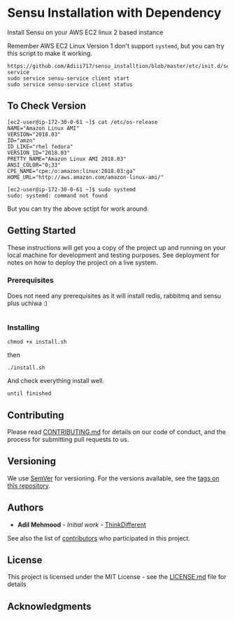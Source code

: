 # Sensu Installation with Dependency

Install Sensu on your AWS EC2 linux 2 based instance

Remember AWS EC2 Linux Version 1 don't support `systemd`, but you can try this script to make it working.

```vim /etc/init.d/sensu-service or place the below file 
https://github.com/Adiii717/sensu_installtion/blob/master/etc/init.d/sensu-service
sudo service sensu-service client start
sudo service sensu-service client status
```

## To Check Version
```
[ec2-user@ip-172-30-0-61 ~]$ cat /etc/os-release
NAME="Amazon Linux AMI"
VERSION="2018.03"
ID="amzn"
ID_LIKE="rhel fedora"
VERSION_ID="2018.03"
PRETTY_NAME="Amazon Linux AMI 2018.03"
ANSI_COLOR="0;33"
CPE_NAME="cpe:/o:amazon:linux:2018.03:ga"
HOME_URL="http://aws.amazon.com/amazon-linux-ami/"

[ec2-user@ip-172-30-0-61 ~]$ sudo systemd
sudo: systemd: command not found  
```
But you can try the above sctipt for work around.

## Getting Started

These instructions will get you a copy of the project up and running on your local machine for development and testing purposes. See deployment for notes on how to deploy the project on a live system.

### Prerequisites

Does not need any prerequisites as it will install redis, rabbitmq and sensu plus uchiwa :)

```

```

### Installing
```
chmod +x install.sh
```
then

```
./install.sh
```

And check everything install well.

```
until finished
```



## Contributing

Please read [CONTRIBUTING.md](https://gist.github.com/PurpleBooth/b24679402957c63ec426) for details on our code of conduct, and the process for submitting pull requests to us.

## Versioning

We use [SemVer](http://semver.org/) for versioning. For the versions available, see the [tags on this repository](https://github.com/your/project/tags). 

## Authors

* **Adil Mehmood** - *Initial work* - [ThinkDifferent](https://github.com/Adiii717)

See also the list of [contributors](https://github.com/Adiii717/sensu_installtion/graphs/contributors) who participated in this project.

## License

This project is licensed under the MIT License - see the [LICENSE.md](LICENSE.md) file for details

## Acknowledgments



